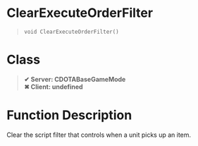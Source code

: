 # ClearExecuteOrderFilter
> `void ClearExecuteOrderFilter()`
# Class
> __✔ Server: CDOTABaseGameMode__  
> __✖ Client: undefined__  
# Function Description
Clear the script filter that controls when a unit picks up an item.
